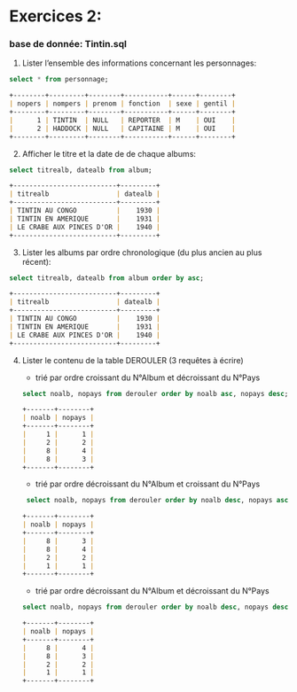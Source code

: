 # Exercices 2:

### base de donnée: Tintin.sql

1. Lister l’ensemble des informations concernant les personnages:
```sql
select * from personnage;
```

```md
+--------+---------+--------+-----------+------+--------+
| nopers | nompers | prenom | fonction  | sexe | gentil |
+--------+---------+--------+-----------+------+--------+
|      1 | TINTIN  | NULL   | REPORTER  | M    | OUI    |
|      2 | HADDOCK | NULL   | CAPITAINE | M    | OUI    |
+--------+---------+--------+-----------+------+--------+
```


2. Afficher le titre et la date de de chaque albums:
```sql
select titrealb, datealb from album;
```

```md
+--------------------------+---------+
| titrealb                 | datealb |
+--------------------------+---------+
| TINTIN AU CONGO          |    1930 |
| TINTIN EN AMERIQUE       |    1931 |
| LE CRABE AUX PINCES D'OR |    1940 |
+--------------------------+---------+
```

3. Lister les albums par ordre chronologique (du plus ancien au plus récent):
```sql
select titrealb, datealb from album order by asc;
```

```md
+--------------------------+---------+
| titrealb                 | datealb |
+--------------------------+---------+
| TINTIN AU CONGO          |    1930 |
| TINTIN EN AMERIQUE       |    1931 |
| LE CRABE AUX PINCES D'OR |    1940 |
+--------------------------+---------+
```

4. Lister le contenu de la table DEROULER (3 requêtes à écrire)

    - trié par ordre croissant du N°Album et décroissant du N°Pays

    ```sql
    select noalb, nopays from derouler order by noalb asc, nopays desc;
    ```
    ```md
    +-------+--------+
    | noalb | nopays |
    +-------+--------+
    |     1 |      1 |
    |     2 |      2 |
    |     8 |      4 |
    |     8 |      3 |
    +-------+--------+
    ```
    - trié par ordre décroissant du N°Album et croissant du N°Pays
    ```sql
     select noalb, nopays from derouler order by noalb desc, nopays asc;
     ```
     ```md
    +-------+--------+
    | noalb | nopays |
    +-------+--------+
    |     8 |      3 |
    |     8 |      4 |
    |     2 |      2 |
    |     1 |      1 |
    +-------+--------+
     ```

    - trié par ordre décroissant du N°Album et décroissant du N°Pays
    
    ```sql
    select noalb, nopays from derouler order by noalb desc, nopays desc;
    ```

    ```md
    +-------+--------+
    | noalb | nopays |
    +-------+--------+
    |     8 |      4 |
    |     8 |      3 |
    |     2 |      2 |
    |     1 |      1 |
    +-------+--------+
    ```
